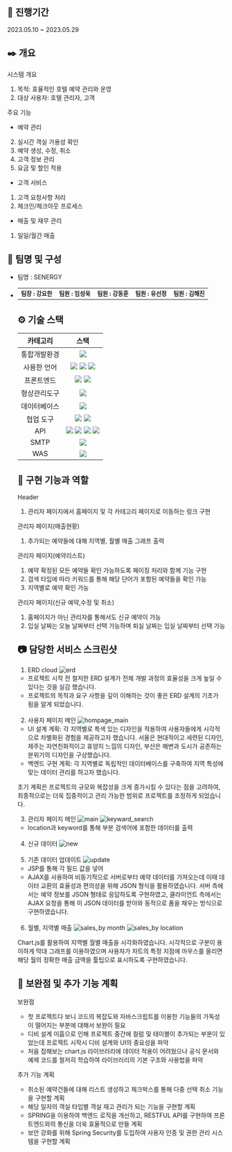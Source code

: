 ## 📆 진행기간
2023.05.10 ~ 2023.05.29



## ✒️ 개요
시스템 개요

1. 목적: 효율적인 호텔 예약 관리와 운영
2. 대상 사용자: 호텔 관리자, 고객


주요 기능
- 예약 관리
2. 실시간 객실 가용성 확인
3. 예약 생성, 수정, 취소
4. 고객 정보 관리
5. 요금 및 할인 적용
- 고객 서비스
1. 고객 요청사항 처리
2. 체크인/체크아웃 프로세스
- 매출 및 재무 관리
1. 일일/월간 매출




## 🚶 팀명 및 구성
- 팀명 : SENERGY
- <table>
  <tbody>
    <tr>
      <td align="center"><sub><b>팀장 : 강요한</b></sub></a><br /></td>
      <td align="center"><sub><b>팀원 : 임성욱</b></sub></a><br /></td>
      <td align="center"><sub><b>팀원 : 강동훈</b></sub></a><br /></td>
      <td align="center"><sub><b>팀원 : 유선정</b></sub></a><br /></td>
      <td align="center"><sub><b>팀원 : 김해진</b></sub></a><br /></td>
    </tr>
  </tbody>
</table>



## ⚙️ 기술 스택

|  카테고리  |                                                                                                                                                                                                 스택                                                                                                                                                                                                 |
| :--------: | :--------------------------------------------------------------------------------------------------------------------------------------------------------------------------------------------------------------------------------------------------------------------------------------------------------------------------------------------------------------------------------------------------: |
|통합개발환경|<img src="https://img.shields.io/badge/Eclipse IDE-181717?style=flat&logo=Eclipse IDE" />
|사용한 언어| <img src="https://img.shields.io/badge/Java-darkblue?style=flat&logo=Java" /> <img src="https://img.shields.io/badge/Javascript-4B4B77?style=flat&logo=Javascript" /> <img src="https://img.shields.io/badge/jQuery-0769AD?style=flat&logo=jQuery" />
|프론트엔드|<img src="https://img.shields.io/badge/HTML 5-302683?style=flat&logo=HTML5" /> <img src="https://img.shields.io/badge/CSS 3-1572B6?style=flat&logo=CSS3" />| 
|형상관리도구|<img src="https://img.shields.io/badge/Github-181717?style=flat&logo=github&logoColor=white" />
|데이터베이스|<img src="https://img.shields.io/badge/OracleDB-F80000?style=flat&logo=Oracle&logoColor=white" />
|협업 도구|<img src="https://img.shields.io/badge/Discord-5865F2?style=flat&logo=discord&logoColor=white" /> <img src="https://img.shields.io/badge/KakaoOven-FFCD00?style=flat&logo=Kakao&logoColor=white" />|
|API|  <img src="https://img.shields.io/badge/Kakao-FFCD00?style=flat&logo=Kakao&logoColor=white" /> <img src="https://img.shields.io/badge/Portone-darkblue?style=flat" /> <img src="https://img.shields.io/badge/Navigator-302683?style=flat&logo=HTML5" /> <img src="https://img.shields.io/badge/Geolocation-302683?style=flat&logo=HTML5" />|
|SMTP|<img src="https://img.shields.io/badge/네이버SMTP-03C75A?style=flat&logo=naver&logoColor=white" />|
|WAS|<img src="https://img.shields.io/badge/Tomcat 9.0-F8DC75?style=flat&logo=Apache Tomcat&logoColor=black" />|




## 📜 구현 기능과 역할
Header
1. 관리자 페이지에서 홈페이지 및 각 카테고리 페이지로 이동하는 링크 구현

관리자 페이지(매출현황)
1. 추가되는 예약들에 대해 지역별, 월별 매출 그래프 출력

관리자 페이지(예약리스트)
1. 예약 확정된 모든 예약들 확인 가능하도록 페이징 처리와 함께 기능 구현
2. 검색 타입에 따라 키워드를 통해 해당 단어가 포함된 예약들을 확인 가능
3. 지역별로 예약 확인 가능

관리자 페이지(신규 예약,수정 및 취소)
1. 홈페이지가 아닌 관리자를 통해서도 신규 예약이 가능
2. 입실 날짜는 오늘 날짜부터 선택 가능하며 퇴실 날짜는 입실 날짜부터 선택 가능


  

## 📷 담당한 서비스 스크린샷

1. ERD cloud
![erd](https://github.com/sulim1222/semiproject/assets/169763082/77cbc2ac-9313-4eeb-9940-95a174f7a0ba)

- 프로젝트 시작 전 철저한 ERD 설계가 전체 개발 과정의 효율성을 크게 높일 수 있다는 것을 실감 했습니다.
- 프로젝트의 목적과 요구 사항을 깊이 이해하는 것이 좋은 ERD 설계의 기초가 됨을 알게 되었습니다.
<br>

2. 사용자 페이지 메인
![hompage_main](https://github.com/sulim1222/semiproject/assets/169763082/6afc196f-7100-4861-b665-44b5b1261089)

- UI 설계 계획: 각 지역별로 특색 있는 디자인을 적용하여 사용자들에게 시각적으로 차별화된 경험을 제공하고자 했습니다.
서울은 현대적이고 세련된 디자인, 제주는 자연친화적이고 휴양지 느낌의 디자인, 부산은 해변과 도시가 공존하는 분위기의 디자인을 구상했습니다.
- 백엔드 구현 계획:
각 지역별로 독립적인 데이터베이스를 구축하여 지역 특성에 맞는 데이터 관리를 하고자 했습니다.

초기 계획은 프로젝트의 규모와 복잡성을 크게 증가시킬 수 있다는 점을 고려하여, 최종적으로는 더욱 집중적이고 관리 가능한 범위로 프로젝트를 조정하게 되었습니다.
<br>

3. 관리자 페이지 메인
![main](https://github.com/sulim1222/semiproject/assets/169763082/cef980e0-9d02-40cb-ad51-183dce98f116)
![keyward_search](https://github.com/sulim1222/semiproject/assets/169763082/bafc7989-abc8-49ae-95b9-3a7d2aeb8404)
- location과 keyword를 통해 부분 검색어에 포함한 데이터를 출력
<br>

4. 신규 데이터
![new](https://github.com/sulim1222/semiproject/assets/169763082/f6cec911-d5d1-488c-87ac-88a6aad3582c)
<br>

5. 기존 데이터 업데이트
![update](https://github.com/sulim1222/semiproject/assets/169763082/81c8aa9b-5aeb-4527-8c69-0045e95cd6e1)

- JSP를 통해 각 필드 값을 넣어
- AJAX를 사용하여 비동기적으로 서버로부터 예약 데이터를 가져오는데 이때 데이터 교환의 효율성과 편의성을 위해 JSON 형식을 활용하였습니다. 서버 측에서는 예약 정보를 JSON 형태로 응답하도록 구현하였고, 클라이언트 측에서는 AJAX 요청을 통해 이 JSON 데이터를 받아와 동적으로 폼을 채우는 방식으로 구현하였습니다.
<br>

6. 월별, 지역별 매출
![sales_by month](https://github.com/sulim1222/semiproject/assets/169763082/3e523ae9-bf7e-483e-a71b-4d116d9d1262)
![sales_by location](https://github.com/sulim1222/semiproject/assets/169763082/05da14ce-9410-4f89-8593-cec2751f9efe)

Chart.js를 활용하여 지역별 월별 매출을 시각화하였습니다.
시각적으로 구분이 용이하게 막대 그래프를 이용하였으며 사용자가 차트의 특정 지점에 마우스를 올리면 해당 월의 정확한 매출 금액을 툴팁으로 표시하도록 구현하였습니다.




## 🔖 보완점 및 추가 기능 계획
보완점
- 첫 프로젝트다 보니 코드의 복잡도와 자바스크립트를 이용한 기능들의 가독성이 떨어지는 부분에 대해서 보완이 필요
- 디비 설계 미흡으로 인해 프로젝트 중간에 컬럼 및 테이블이 추가되는 부분이 있었는데 프로젝트 시작시 디비 설계와 UI의 중요성을 파악
- 처음 접해보는 chart.js 라이브러리에 데이터 적용이 어려웠으나 공식 문서와 예제 코드를 철저히 학습하여 라이브러리의 기본 구조와 사용법을 파악

추가 기능 계획
- 취소된 예약건들에 대해 리스트 생성하고 체크박스를 통해 다중 선택 취소 기능을 구현할 계획
- 해당 일자의 객실 타입별 객실 재고 관리가 되는 기능을 구현할 계획
- SPRING을 이용하여 백엔드 로직을 개선하고, RESTFUL API를 구현하여 프론트엔드와의 통신을 더욱 효율적으로 만들 계획
- 보안 강화를 위해 Spring Security를 도입하여 사용자 인증 및 권한 관리 시스템을 구현할 계획


